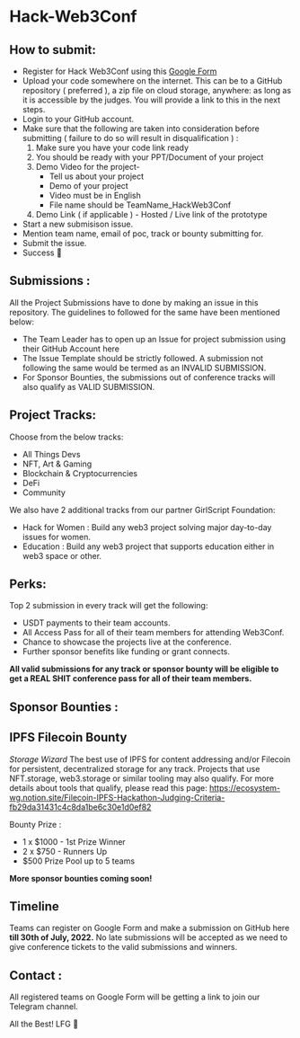 # Hack-Web3Conf
## How to submit:
- Register for Hack Web3Conf using this [Google Form](https://forms.gle/Wyc4QFTJYESUNjqy9)
- Upload your code somewhere on the internet. This can be to a GitHub repository ( preferred ), a zip file on cloud storage, anywhere: as long as it is accessible by the judges. You will provide a link to this in the next steps.
- Login to your GitHub account.
- Make sure that the following are taken into consideration before submitting ( failure to do so will result in disqualification ) :
  1. Make sure you have your code link ready
  2. You should be ready with your PPT/Document of your project
  3. Demo Video for the project-
     - Tell us about your project
     - Demo of your project
     - Video must be in English
     - File name should be TeamName_HackWeb3Conf
  4. Demo Link ( if applicable ) - Hosted / Live link of the prototype
- Start a new submisison issue.
- Mention team name, email of poc, track or bounty submitting for.
- Submit the issue.
- Success 🎉

## Submissions : 

All the Project Submissions have to done by making an issue in this repository. The guidelines to followed for the same have been mentioned below:
- The Team Leader has to open up an Issue for project submission using their GitHub Account here
- The Issue Template should be strictly followed. A submission not following the same would be termed as an INVALID SUBMISSION.
- For Sponsor Bounties, the submissions out of conference tracks will also qualify as VALID SUBMISSION.


## Project Tracks:

Choose from the below tracks:
- All Things Devs
- NFT, Art & Gaming
- Blockchain & Cryptocurrencies
- DeFi 
- Community

We also have 2 additional tracks from our partner GirlScript Foundation:
- Hack for Women : Build any web3 project solving major day-to-day issues for women.
- Education : Build any web3 project that supports education either in web3 space or other. 

## Perks:
Top 2 submission in every track will get the following:
- USDT payments to their team accounts.
- All Access Pass for all of their team members for attending Web3Conf.
- Chance to showcase the projects live at the conference.
- Further sponsor benefits like funding or grant connects.

**All valid submissions for any track or sponsor bounty will be eligible to get a REAL SHIT conference pass for all of their team members.** 

## Sponsor Bounties :
## IPFS Filecoin Bounty

*Storage Wizard* The best use of IPFS for content addressing and/or Filecoin for persistent, decentralized storage for any track. Projects that use NFT.storage, web3.storage or similar tooling may also qualify.
For more details about tools that qualify, please read this page: https://ecosystem-wg.notion.site/Filecoin-IPFS-Hackathon-Judging-Criteria-fb29da31431c4c8da1be6c30e1d0ef82

Bounty Prize : 
- 1 x $1000 - 1st Prize Winner
- 2 x $750 - Runners Up
- $500 Prize Pool up to 5 teams

**More sponsor bounties coming soon!**

## Timeline

Teams can register on Google Form and make a submission on GitHub here **till 30th of July, 2022.** No late submissions will be accepted as we need to give conference tickets to the valid submissions and winners. 

## Contact : 

All registered teams on Google Form will be getting a link to join our Telegram channel. 

All the Best! LFG :rocket:
